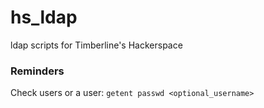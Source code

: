 # hs_ldap
ldap scripts for Timberline's Hackerspace

### Reminders

Check users or a user: `getent passwd <optional_username>`

